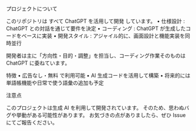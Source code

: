プロジェクトについて

このリポジトリは すべて ChatGPT を活用して開発 しています。
	•	仕様設計 : ChatGPT との対話を通じて要件を決定
	•	コーディング : ChatGPT が生成したコードをベースに実装
	•	開発スタイル : アジャイル的に、画面設計と機能実装を同時並行

開発者は主に「方向性・目的・調整」を担当し、コーディング作業そのものは ChatGPT に委ねています。

特徴
	•	広告なし・無料 で利用可能
	•	AI 生成コードを活用して構築
	•	将来的には単語帳機能や日常で使う語彙の追加も予定

注意点

このプロジェクトは生成 AI を利用して開発されています。
そのため、思わぬバグや挙動がある可能性があります。
お気づきの点がありましたら、ぜひ Issue にてご報告ください。



